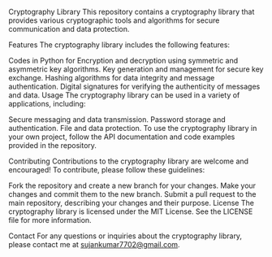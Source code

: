 Cryptography Library
This repository contains a cryptography library that provides various cryptographic tools and algorithms for secure communication and data protection.

Features
The cryptography library includes the following features:

Codes in Python for Encryption and decryption using symmetric and asymmetric key algorithms.
Key generation and management for secure key exchange.
Hashing algorithms for data integrity and message authentication.
Digital signatures for verifying the authenticity of messages and data.
Usage
The cryptography library can be used in a variety of applications, including:

Secure messaging and data transmission.
Password storage and authentication.
File and data protection.
To use the cryptography library in your own project, follow the API documentation and code examples provided in the repository.

Contributing
Contributions to the cryptography library are welcome and encouraged! To contribute, please follow these guidelines:

Fork the repository and create a new branch for your changes.
Make your changes and commit them to the new branch.
Submit a pull request to the main repository, describing your changes and their purpose.
License
The cryptography library is licensed under the MIT License. See the LICENSE file for more information.

Contact
For any questions or inquiries about the cryptography library, please contact me at sujankumar7702@gmail.com.
